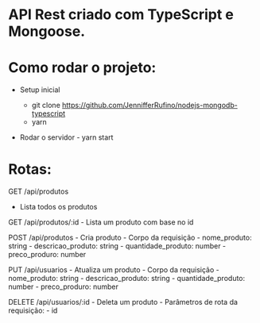 # API Rest criado com TypeScript e Mongoose.

# Como rodar o projeto:

  * Setup inicial
     - git clone https://github.com/JennifferRufino/nodejs-mongodb-typescript
     - yarn
    
   * Rodar o servidor
    - yarn start
    
# Rotas:

 GET /api/produtos
  - Lista todos os produtos
  
  GET /api/produtos/:id
    - Lista um produto com base no id
    
  POST /api/produtos
    - Cria produto
    - Corpo da requisição
      - nome_produto: string
      - descricao_produto: string
      - quantidade_produto: number
      - preco_produro: number
      
  PUT /api/usuarios
    - Atualiza um produto
    - Corpo da requisição
       - nome_produto: string
      - descricao_produto: string
      - quantidade_produto: number
      - preco_produro: number
      
DELETE /api/usuarios/:id
    - Deleta um produto
    - Parâmetros de rota da requisição:
      - id

